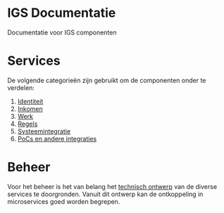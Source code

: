 # IGS Documentatie

 Documentatie voor IGS componenten

# Services

De volgende categorieën zijn gebruikt om de componenten onder te verdelen:

1. [Identiteit](beheer/identiteit.md)
2. [Inkomen](beheer/inkomen.md)
3. [Werk](beheer/werk.md)
4. [Regels](beheer/regels.md)
5. [Systeemintegratie](beheer/systeemintegratie.md)
6. [PoCs en andere integraties](beheer/pp.md)

# Beheer

Voor het beheer is het van belang het [technisch ontwerp](beheer/techniek.md) van de diverse services te doorgronden. Vanuit dit ontwerp kan de ontkoppeling in microservices goed worden begrepen.
